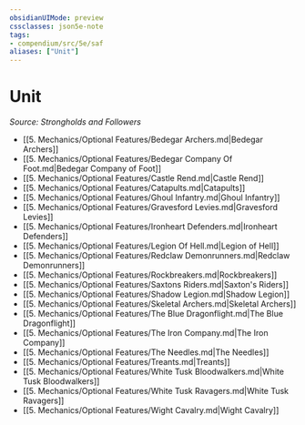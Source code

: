 ```yaml
---
obsidianUIMode: preview
cssclasses: json5e-note
tags:
- compendium/src/5e/saf
aliases: ["Unit"]
---
```

# Unit
*Source: Strongholds and Followers* 

- [[5. Mechanics/Optional Features/Bedegar Archers.md\|Bedegar Archers]]
- [[5. Mechanics/Optional Features/Bedegar Company Of Foot.md\|Bedegar Company of Foot]]
- [[5. Mechanics/Optional Features/Castle Rend.md\|Castle Rend]]
- [[5. Mechanics/Optional Features/Catapults.md\|Catapults]]
- [[5. Mechanics/Optional Features/Ghoul Infantry.md\|Ghoul Infantry]]
- [[5. Mechanics/Optional Features/Gravesford Levies.md\|Gravesford Levies]]
- [[5. Mechanics/Optional Features/Ironheart Defenders.md\|Ironheart Defenders]]
- [[5. Mechanics/Optional Features/Legion Of Hell.md\|Legion of Hell]]
- [[5. Mechanics/Optional Features/Redclaw Demonrunners.md\|Redclaw Demonrunners]]
- [[5. Mechanics/Optional Features/Rockbreakers.md\|Rockbreakers]]
- [[5. Mechanics/Optional Features/Saxtons Riders.md\|Saxton's Riders]]
- [[5. Mechanics/Optional Features/Shadow Legion.md\|Shadow Legion]]
- [[5. Mechanics/Optional Features/Skeletal Archers.md\|Skeletal Archers]]
- [[5. Mechanics/Optional Features/The Blue Dragonflight.md\|The Blue Dragonflight]]
- [[5. Mechanics/Optional Features/The Iron Company.md\|The Iron Company]]
- [[5. Mechanics/Optional Features/The Needles.md\|The Needles]]
- [[5. Mechanics/Optional Features/Treants.md\|Treants]]
- [[5. Mechanics/Optional Features/White Tusk Bloodwalkers.md\|White Tusk Bloodwalkers]]
- [[5. Mechanics/Optional Features/White Tusk Ravagers.md\|White Tusk Ravagers]]
- [[5. Mechanics/Optional Features/Wight Cavalry.md\|Wight Cavalry]]